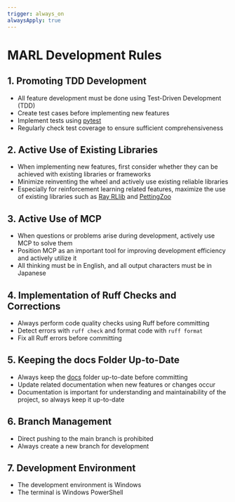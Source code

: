 ```yaml
---
trigger: always_on
alwaysApply: true
---
```


# MARL Development Rules

## 1. Promoting TDD Development
- All feature development must be done using Test-Driven Development (TDD)
- Create test cases before implementing new features
- Implement tests using [pytest](file:///d:/Workspace/JulesRayMARL/.venv/Lib/site-packages/pytest/__init__.py)
- Regularly check test coverage to ensure sufficient comprehensiveness

## 2. Active Use of Existing Libraries
- When implementing new features, first consider whether they can be achieved with existing libraries or frameworks
- Minimize reinventing the wheel and actively use existing reliable libraries
- Especially for reinforcement learning related features, maximize the use of existing libraries such as [Ray RLlib](file:///d:/Workspace/JulesRayMARL/.venv/Lib/site-packages/ray/rllib/__init__.py) and [PettingZoo](file:///d:/Workspace/JulesRayMARL/.venv/Lib/site-packages/pettingzoo/__init__.py)

## 3. Active Use of MCP
- When questions or problems arise during development, actively use MCP to solve them
- Position MCP as an important tool for improving development efficiency and actively utilize it
- All thinking must be in English, and all output characters must be in Japanese

## 4. Implementation of Ruff Checks and Corrections
- Always perform code quality checks using Ruff before committing
- Detect errors with `ruff check` and format code with `ruff format`
- Fix all Ruff errors before committing

## 5. Keeping the docs Folder Up-to-Date
- Always keep the [docs](file:///d:/Workspace/JulesRayMARL/docs) folder up-to-date before committing
- Update related documentation when new features or changes occur
- Documentation is important for understanding and maintainability of the project, so always keep it up-to-date

## 6. Branch Management
- Direct pushing to the main branch is prohibited
- Always create a new branch for development

## 7. Development Environment
- The development environment is Windows
- The terminal is Windows PowerShell